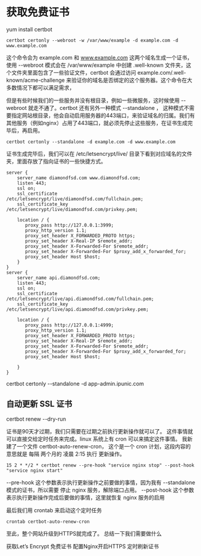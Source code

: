 # 获取免费证书

yum install certbot

```
certbot certonly --webroot -w /var/www/example -d example.com -d www.example.com
```

这个命令会为 example.com 和 www.example.com 这两个域名生成一个证书，使用 --webroot 模式会在 /var/www/example 中创建 .well-known 文件夹，这个文件夹里面包含了一些验证文件，certbot 会通过访问 example.com/.well-known/acme-challenge 来验证你的域名是否绑定的这个服务器。这个命令在大多数情况下都可以满足需求，


但是有些时候我们的一些服务并没有根目录，例如一些微服务，这时候使用 --webroot 就走不通了。certbot 还有另外一种模式 --standalone ， 这种模式不需要指定网站根目录，他会自动启用服务器的443端口，来验证域名的归属。我们有其他服务（例如nginx）占用了443端口，就必须先停止这些服务，在证书生成完毕后，再启用。


```
certbot certonly --standalone -d example.com -d www.example.com
```

证书生成完毕后，我们可以在 /etc/letsencrypt/live/ 目录下看到对应域名的文件夹，里面存放了指向证书的一些快捷方式。


```
server {
    server_name diamondfsd.com www.diamondfsd.com;
    listen 443;
    ssl on;
    ssl_certificate /etc/letsencrypt/live/diamondfsd.com/fullchain.pem;
    ssl_certificate_key /etc/letsencrypt/live/diamondfsd.com/privkey.pem;

    location / {
       proxy_pass http://127.0.0.1:3999;
       proxy_http_version 1.1;
       proxy_set_header X_FORWARDED_PROTO https;
       proxy_set_header X-Real-IP $remote_addr;
       proxy_set_header X-Forwarded-For $remote_addr;
       proxy_set_header X-Forwarded-For $proxy_add_x_forwarded_for;
       proxy_set_header Host $host;
    }
}
server {
    server_name api.diamondfsd.com;
    listen 443;
    ssl on;
    ssl_certificate /etc/letsencrypt/live/api.diamondfsd.com/fullchain.pem;
    ssl_certificate_key /etc/letsencrypt/live/api.diamondfsd.com/privkey.pem;

    location / {
       proxy_pass http://127.0.0.1:4999;
       proxy_http_version 1.1;
       proxy_set_header X_FORWARDED_PROTO https;
       proxy_set_header X-Real-IP $remote_addr;
       proxy_set_header X-Forwarded-For $remote_addr;
       proxy_set_header X-Forwarded-For $proxy_add_x_forwarded_for;
       proxy_set_header Host $host;

    }
}
```
certbot certonly --standalone -d app-admin.ipunic.com



## 自动更新 SSL 证书
certbot renew --dry-run

证书是90天才过期，我们只需要在过期之前执行更新操作就可以了。 这件事情就可以直接交给定时任务来完成。linux 系统上有 cron 可以来搞定这件事情。 我新建了一个文件 certbot-auto-renew-cron， 这个是一个 cron 计划，这段内容的意思就是 每隔 两个月的 凌晨 2:15 执行 更新操作。
```
15 2 * */2 * certbot renew --pre-hook "service nginx stop" --post-hook "service nginx start"
```

--pre-hook 这个参数表示执行更新操作之前要做的事情，因为我有 --standalone 模式的证书，所以需要 停止 nginx 服务，解除端口占用。 --post-hook 这个参数表示执行更新操作完成后要做的事情，这里就恢复 nginx 服务的启用

最后我们用 crontab 来启动这个定时任务
```
crontab certbot-auto-renew-cron
```
至此，整个网站升级到HTTPS就完成了。 总结一下我们需要做什么

获取Let’s Encrypt 免费证书
配置Nginx开启HTTPS
定时刷新证书



